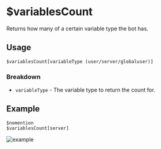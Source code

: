 # $variablesCount
Returns how many of a certain variable type the bot has.

## Usage
```
$variablesCount[variableType (user/server/globaluser)]
```

### Breakdown
- `variableType` - The variable type to return the count for.

## Example
```
$nomention
$variablesCount[server]
```

![example](https://user-images.githubusercontent.com/69215413/125121829-82f05d80-e0c2-11eb-9a78-4b7ea7e3d224.png)
